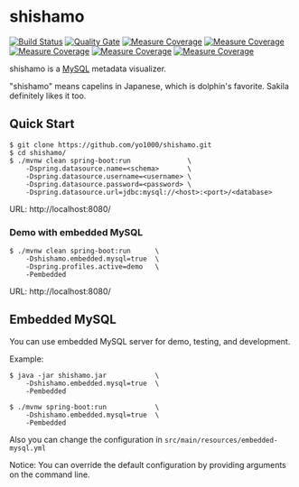 # shishamo

[![Build Status](https://travis-ci.org/yo1000/shishamo.svg?branch=kotlin)](https://travis-ci.org/yo1000/shishamo)
[![Quality Gate](https://sonarqube.com/api/badges/gate?key=com.yo1000:shishamo)](https://sonarqube.com/dashboard?id=com.yo1000:shishamo)
[![Measure Coverage](https://sonarqube.com/api/badges/measure?key=com.yo1000:shishamo&metric=ncloc)](https://sonarqube.com/api/badges/measure?key=com.yo1000:shishamo&metric=ncloc)
[![Measure Coverage](https://sonarqube.com/api/badges/measure?key=com.yo1000:shishamo&metric=bugs)](https://sonarcloud.io/component_measures/domain/Reliability?id=com.yo1000:shishamo)
[![Measure Coverage](https://sonarqube.com/api/badges/measure?key=com.yo1000:shishamo&metric=vulnerabilities)](https://sonarcloud.io/component_measures/domain/Security?id=com.yo1000:shishamo)
[![Measure Coverage](https://sonarqube.com/api/badges/measure?key=com.yo1000:shishamo&metric=code_smells)](https://sonarcloud.io/component_measures/domain/Maintainability?id=com.yo1000:shishamo)
[![Measure Coverage](https://sonarqube.com/api/badges/measure?key=com.yo1000:shishamo&metric=duplicated_lines_density)](https://sonarcloud.io/component_measures/metric/duplicated_lines_density/list?id=com.yo1000:shishamo)

shishamo is a [MySQL](https://www.mysql.com/) metadata visualizer.

"shishamo" means capelins in Japanese, which is dolphin's favorite.
Sakila definitely likes it too.

## Quick Start

```console
$ git clone https://github.com/yo1000/shishamo.git
$ cd shishamo/
$ ./mvnw clean spring-boot:run              \
    -Dspring.datasource.name=<schema>       \
    -Dspring.datasource.username=<username> \
    -Dspring.datasource.password=<password> \
    -Dspring.datasource.url=jdbc:mysql://<host>:<port>/<database>
```

URL:
http://localhost:8080/

### Demo with embedded MySQL

```console
$ ./mvnw clean spring-boot:run      \
    -Dshishamo.embedded.mysql=true  \
    -Dspring.profiles.active=demo   \
    -Pembedded
```

URL:
http://localhost:8080/


## Embedded MySQL

You can use embedded MySQL server for demo, testing, and development.

Example:

```console
$ java -jar shishamo.jar            \
    -Dshishamo.embedded.mysql=true  \
    -Pembedded
```

```console
$ ./mvnw spring-boot:run            \
    -Dshishamo.embedded.mysql=true  \
    -Pembedded
```

Also you can change the configuration in `src/main/resources/embedded-mysql.yml`  

Notice:
You can override the default configuration by providing arguments on the command line.
